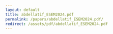 ```yaml
---
layout: default
title: abdellatif_ESEM2024.pdf
permalink: /papers/abdellatif_ESEM2024.pdf/
redirect: /assets/pdf/abdellatif_ESEM2024.pdf
---
```


